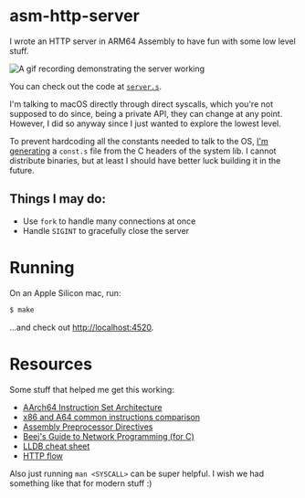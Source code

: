 # asm-http-server

I wrote an HTTP server in ARM64 Assembly to have fun with some low level stuff.

![A gif recording demonstrating the server working](.demo.gif)

You can check out the code at [`server.s`](server.s).

I'm talking to macOS directly through direct syscalls, which you're not supposed to do since, being a private API, they can change at any point. However, I did so anyway since I just wanted to explore the lowest level.

To prevent hardcoding all the constants needed to talk to the OS, [I'm generating](make_const.c) a `const.s` file from the C headers of the system lib. I cannot distribute binaries, but at least I should have better luck building it in the future.

## Things I may do:

- Use `fork` to handle many connections at once
- Handle `SIGINT` to gracefully close the server

# Running

On an Apple Silicon mac, run:

```sh
$ make
```

...and check out [http://localhost:4520](http://localhost:4520).

# Resources

Some stuff that helped me get this working:

- [AArch64 Instruction Set Architecture](https://developer.arm.com/documentation/102374/0100/?lang=en)
- [x86 and A64 common instructions comparison](https://modexp.wordpress.com/2018/10/30/arm64-assembly/#x86table)
- [Assembly Preprocessor Directives](https://modexp.wordpress.com/2018/10/30/arm64-assembly/#directives)
- [Beej's Guide to Network Programming (for C)](https://beej.us/guide/bgnet/html/index.html)
- [LLDB cheat sheet](https://www.nesono.com/sites/default/files/lldb%20cheat%20sheet.pdf)
- [HTTP flow](https://developer.mozilla.org/en-US/docs/Web/HTTP/Overview#http_flow)

Also just running `man <SYSCALL>` can be super helpful. I wish we had something like that for modern stuff :)
